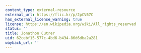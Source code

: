 ```yaml
---
content_type: external-resource
external_url: https://flic.kr/p/2pCV67C
has_external_license_warning: true
license: https://en.wikipedia.org/wiki/All_rights_reserved
status: ''
title: Jonathon Cutrer
uid: 62cebf15-577c-4bd6-b434-86d6dba2a281
wayback_url: ''
---
```

